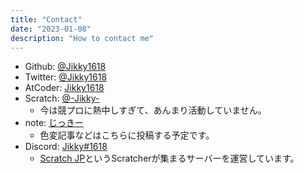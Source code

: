 ```yaml
---
title: "Contact"
date: "2023-01-08"
description: "How to contact me"
---
```


- Github: [@Jikky1618](https://github.com/Jikky1618)
- Twitter: [@Jikky1618](https://twitter.com/Jikky1618)
- AtCoder: [Jikky1618](https://atcoder.jp/users/Jikky1618)
- Scratch: [@-Jikky-](https://scratch.mit.edu/users/-Jikky-/)
  - 今は競プロに熱中しすぎて、あんまり活動していません。
- note: [じっきー](https://note.com/jikky1618)
  - 色変記事などはこちらに投稿する予定です。
- Discord: [Jikky#1618](https://discord.com/users/845998854712721408)
  - [Scratch JP](https://discord.gg/scratch-jp-888638910589206569)というScratcherが集まるサーバーを運営しています。